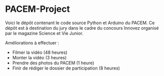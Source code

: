 # PACEM-Project
Voici le dépôt contenant le code source Python et Arduino du PACEM.
Ce dépôt est à destination du jury dans le cadre du concours Innovez organisé par le magazine Science et Vie Junior.


Améliorations à effectuer :
- Filmer la vidéo (48 heures)
- Monter la vidéo (3 heures)
- Prendre des photos du PACEM (1 heure)
- Finir de rédiger le dossier de participation (8 heures)
